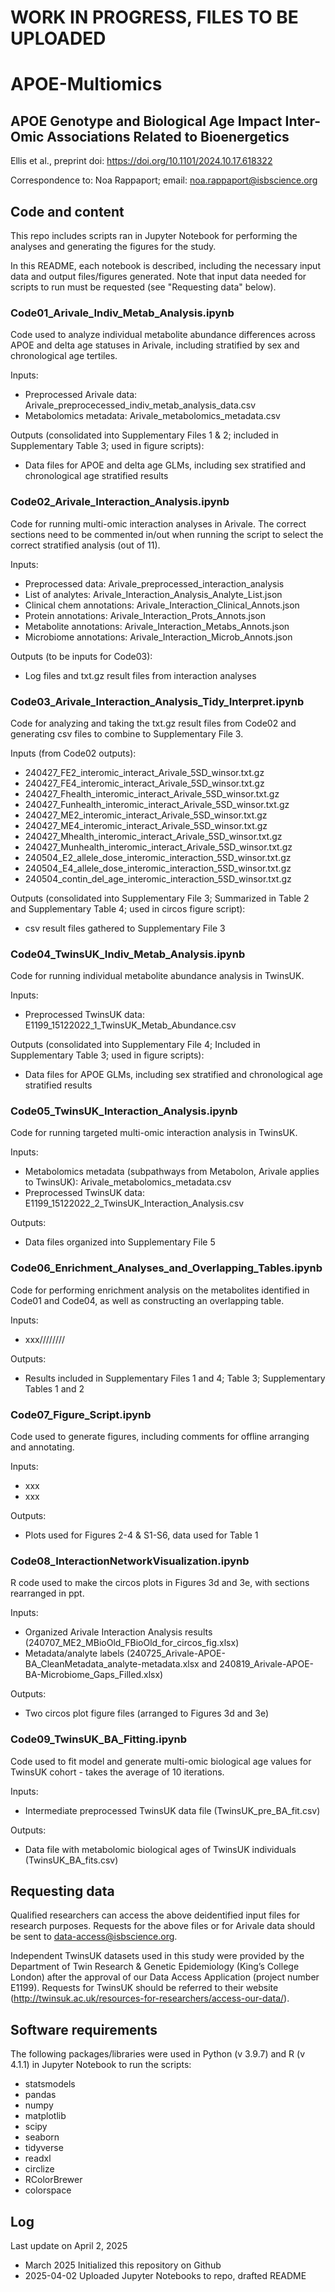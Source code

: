 # WORK IN PROGRESS, FILES TO BE UPLOADED

# APOE-Multiomics

## APOE Genotype and Biological Age Impact Inter-Omic Associations Related to Bioenergetics

Ellis et al., preprint doi: https://doi.org/10.1101/2024.10.17.618322  
  
Correspondence to: Noa Rappaport; email: noa.rappaport@isbscience.org  

## Code and content

This repo includes scripts ran in Jupyter Notebook for performing the analyses and generating the figures for the study.  

In this README, each notebook is described, including the necessary input data and output files/figures generated. Note that input data needed for scripts to run must be requested (see "Requesting data" below).

### Code01_Arivale_Indiv_Metab_Analysis.ipynb
Code used to analyze individual metabolite abundance differences across APOE and delta age statuses in Arivale, including stratified by sex and chronological age tertiles.  

Inputs:
* Preprocessed Arivale data: Arivale_preprocecessed_indiv_metab_analysis_data.csv
* Metabolomics metadata: Arivale_metabolomics_metadata.csv

Outputs (consolidated into Supplementary Files 1 & 2; included in Supplementary Table 3; used in figure scripts):
* Data files for APOE and delta age GLMs, including sex stratified and chronological age stratified results

### Code02_Arivale_Interaction_Analysis.ipynb
Code for running multi-omic interaction analyses in Arivale. The correct sections need to be commented in/out when running the script to select the correct stratified analysis (out of 11).  

Inputs:
* Preprocessed data: Arivale_preprocessed_interaction_analysis  
* List of analytes: Arivale_Interaction_Analysis_Analyte_List.json  
* Clinical chem annotations: Arivale_Interaction_Clinical_Annots.json  
* Protein annotations: Arivale_Interaction_Prots_Annots.json  
* Metabolite annotations: Arivale_Interaction_Metabs_Annots.json  
* Microbiome annotations: Arivale_Interaction_Microb_Annots.json  

Outputs (to be inputs for Code03):
* Log files and txt.gz result files from interaction analyses

### Code03_Arivale_Interaction_Analysis_Tidy_Interpret.ipynb
Code for analyzing and taking the txt.gz result files from Code02 and generating csv files to combine to Supplementary File 3.   

Inputs (from Code02 outputs):
* 240427_FE2_interomic_interact_Arivale_5SD_winsor.txt.gz  
* 240427_FE4_interomic_interact_Arivale_5SD_winsor.txt.gz  
* 240427_Fhealth_interomic_interact_Arivale_5SD_winsor.txt.gz  
* 240427_Funhealth_interomic_interact_Arivale_5SD_winsor.txt.gz  
* 240427_ME2_interomic_interact_Arivale_5SD_winsor.txt.gz  
* 240427_ME4_interomic_interact_Arivale_5SD_winsor.txt.gz  
* 240427_Mhealth_interomic_interact_Arivale_5SD_winsor.txt.gz  
* 240427_Munhealth_interomic_interact_Arivale_5SD_winsor.txt.gz  
* 240504_E2_allele_dose_interomic_interaction_5SD_winsor.txt.gz  
* 240504_E4_allele_dose_interomic_interaction_5SD_winsor.txt.gz  
* 240504_contin_del_age_interomic_interaction_5SD_winsor.txt.gz  

Outputs (consolidated into Supplementary File 3; Summarized in Table 2 and Supplementary Table 4; used in circos figure script):
* csv result files gathered to Supplementary File 3 

### Code04_TwinsUK_Indiv_Metab_Analysis.ipynb
Code for running individual metabolite abundance analysis in TwinsUK.  

Inputs:
* Preprocessed TwinsUK data: E1199_15122022_1_TwinsUK_Metab_Abundance.csv

Outputs (consolidated into Supplementary File 4; Included in Supplementary Table 3; used in figure scripts):
* Data files for APOE GLMs, including sex stratified and chronological age stratified results

### Code05_TwinsUK_Interaction_Analysis.ipynb
Code for running targeted multi-omic interaction analysis in TwinsUK.  

Inputs:
* Metabolomics metadata (subpathways from Metabolon, Arivale applies to TwinsUK): Arivale_metabolomics_metadata.csv
* Preprocessed TwinsUK data: E1199_15122022_2_TwinsUK_Interaction_Analysis.csv

Outputs:
* Data files organized into Supplementary File 5

### Code06_Enrichment_Analyses_and_Overlapping_Tables.ipynb
Code for performing enrichment analysis on the metabolites identified in Code01 and Code04, as well as constructing an overlapping table.  

Inputs:
* xxx////////  

Outputs:
* Results included in Supplementary Files 1 and 4; Table 3; Supplementary Tables 1 and 2

### Code07_Figure_Script.ipynb
Code used to generate figures, including comments for offline arranging and annotating.  

Inputs:
* xxx
* xxx

Outputs:
* Plots used for Figures 2-4 & S1-S6, data used for Table 1

### Code08_InteractionNetworkVisualization.ipynb
R code used to make the circos plots in Figures 3d and 3e, with sections rearranged in ppt.  

Inputs:
* Organized Arivale Interaction Analysis results (240707_ME2_MBioOld_FBioOld_for_circos_fig.xlsx)
* Metadata/analyte labels (240725_Arivale-APOE-BA_CleanMetadata_analyte-metadata.xlsx and 240819_Arivale-APOE-BA-Microbiome_Gaps_Filled.xlsx)

Outputs:
* Two circos plot figure files (arranged to Figures 3d and 3e)

### Code09_TwinsUK_BA_Fitting.ipynb
Code used to fit model and generate multi-omic biological age values for TwinsUK cohort - takes the average of 10 iterations.  

Inputs:
* Intermediate preprocessed TwinsUK data file (TwinsUK_pre_BA_fit.csv)

Outputs:
* Data file with metabolomic biological ages of TwinsUK individuals (TwinsUK_BA_fits.csv)

## Requesting data
Qualified researchers can access the above deidentified input files for research purposes. Requests for the above files or for Arivale data should be sent to data-access@isbscience.org.  
  
Independent TwinsUK datasets used in this study were provided by the Department of Twin Research & Genetic Epidemiology (King’s College London) after the approval of our Data Access Application (project number E1199). Requests for TwinsUK should be referred to their website (http://twinsuk.ac.uk/resources-for-researchers/access-our-data/).

## Software requirements
The following packages/libraries were used in Python (v 3.9.7) and R (v 4.1.1) in Jupyter Notebook to run the scripts:
* statsmodels
* pandas
* numpy
* matplotlib
* scipy
* seaborn
* tidyverse
* readxl
* circlize
* RColorBrewer
* colorspace

## Log
Last update on April 2, 2025
* March 2025 Initialized this repository on Github
* 2025-04-02 Uploaded Jupyter Notebooks to repo, drafted README
